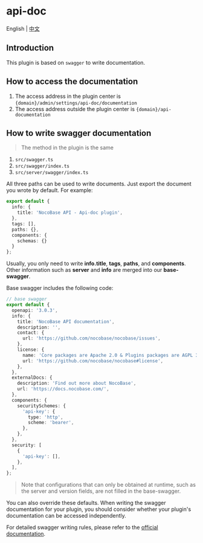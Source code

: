 # api-doc

English | [中文](./README.zh-CN.md)


## Introduction

This plugin is based on `swagger` to write documentation.

## How to access the documentation

1. The access address in the plugin center is `{domain}/admin/settings/api-doc/documentation`
2. The access address outside the plugin center is `{domain}/api-documentation`

## How to write swagger documentation

> The method in the plugin is the same

1. `src/swagger.ts`
2. `src/swagger/index.ts`
3. `src/server/swagger/index.ts`

All three paths can be used to write documents. Just export the document you wrote by default. For example:

```ts
export default {
  info: {
    title: 'NocoBase API - Api-doc plugin',
  },
  tags: [],
  paths: {},
  components: {
    schemas: {}
  }
};
```

Usually, you only need to write **info.title**, **tags**, **paths**, and **components**. Other information such as **server** and **info** are merged into our **base-swagger**.

Base swagger includes the following code:

```ts
// base swagger
export default {
  openapi: '3.0.3',
  info: {
    title: 'NocoBase API documentation',
    description: '',
    contact: {
      url: 'https://github.com/nocobase/nocobase/issues',
    },
    license: {
      name: 'Core packages are Apache 2.0 & Plugins packages are AGPL 3.0 licensed.',
      url: 'https://github.com/nocobase/nocobase#license',
    },
  },
  externalDocs: {
    description: 'Find out more about NocoBase',
    url: 'https://docs.nocobase.com/',
  },
  components: {
    securitySchemes: {
      'api-key': {
        type: 'http',
        scheme: 'bearer',
      },
    },
  },
  security: [
    {
      'api-key': [],
    },
  ],
};
```

> Note that configurations that can only be obtained at runtime, such as the server and version fields, are not filled in the base-swagger.

You can also override these defaults. When writing the swagger documentation for your plugin, you should consider whether your plugin's documentation can be accessed independently.

For detailed swagger writing rules, please refer to the [official documentation](https://swagger.io/docs/specification/about/).
